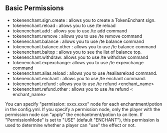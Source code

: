 ## Basic Permissions
* tokenenchant.sign.create : allows you to create a TokenEnchant sign.
* tokenenchant.reload : allows you to use /te reload
* tokenenchant.add : allows you to use /te add command
* tokenenchant.remove : allows you to use /te remove command
* tokenenchant.balance : allows you to use /te balance command
* tokenenchant.balance.other : allows you to use /te balance <other> command
* tokenenchant.baltop : allows you to see the list of balance top.
* tokenenchant.withdraw: allows you to use /te withdraw command
* tokenenchant.expexchange: allows you to use /te expexchange command
* tokenenchant.alias.reload : allows you to use /tealiasreload command.
* tokenenchant.enchant : allows you to use /te enchant command.
* tokenenchant.refund : allows you to use /te refund <enchant_name>
* tokenenchant.refund.other : allows you to use /te refund <player> < enchant_name>

You can specify "permission: xxxx.xxxx" node for each enchantment/potion in the config.yml. If you specify a permission node, only the player with the permission node can "apply" the enchantment/potion to an item. If "PermissionMode" is set to "USE" (default "ENCHANT"), this permission is used to determine whether a player can "use" the effect or not.

